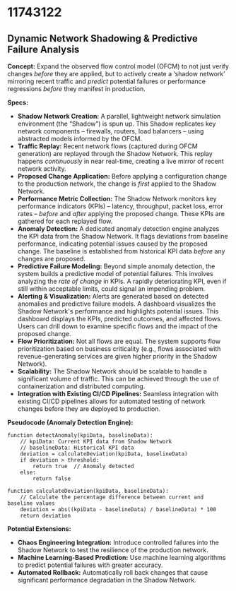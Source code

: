 # 11743122

## Dynamic Network Shadowing & Predictive Failure Analysis

**Concept:** Expand the observed flow control model (OFCM) to not just verify changes *before* they are applied, but to actively create a ‘shadow network’ mirroring recent traffic and *predict* potential failures or performance regressions *before* they manifest in production.

**Specs:**

*   **Shadow Network Creation:** A parallel, lightweight network simulation environment (the “Shadow”) is spun up. This Shadow replicates key network components – firewalls, routers, load balancers – using abstracted models informed by the OFCM.
*   **Traffic Replay:** Recent network flows (captured during OFCM generation) are replayed through the Shadow Network. This replay happens *continuously* in near real-time, creating a live mirror of recent network activity.
*   **Proposed Change Application:** Before applying a configuration change to the production network, the change is *first* applied to the Shadow Network.
*   **Performance Metric Collection:** The Shadow Network monitors key performance indicators (KPIs) – latency, throughput, packet loss, error rates – *before* and *after* applying the proposed change. These KPIs are gathered for each replayed flow.
*   **Anomaly Detection:** A dedicated anomaly detection engine analyzes the KPI data from the Shadow Network. It flags deviations from baseline performance, indicating potential issues caused by the proposed change.  The baseline is established from historical KPI data *before* any changes are proposed.
*   **Predictive Failure Modeling:**  Beyond simple anomaly detection, the system builds a predictive model of potential failures.  This involves analyzing the *rate of change* in KPIs.  A rapidly deteriorating KPI, even if still within acceptable limits, could signal an impending problem.
*   **Alerting & Visualization:**  Alerts are generated based on detected anomalies and predictive failure models. A dashboard visualizes the Shadow Network's performance and highlights potential issues. This dashboard displays the KPIs, predicted outcomes, and affected flows.  Users can drill down to examine specific flows and the impact of the proposed change.
*   **Flow Prioritization:** Not all flows are equal. The system supports flow prioritization based on business criticality (e.g., flows associated with revenue-generating services are given higher priority in the Shadow Network).
*   **Scalability:** The Shadow Network should be scalable to handle a significant volume of traffic. This can be achieved through the use of containerization and distributed computing.
*   **Integration with Existing CI/CD Pipelines:** Seamless integration with existing CI/CD pipelines allows for automated testing of network changes before they are deployed to production.

**Pseudocode (Anomaly Detection Engine):**

```
function detectAnomaly(kpiData, baselineData):
    // kpiData: Current KPI data from Shadow Network
    // baselineData: Historical KPI data
    deviation = calculateDeviation(kpiData, baselineData)
    if deviation > threshold:
        return true  // Anomaly detected
    else:
        return false

function calculateDeviation(kpiData, baselineData):
    // Calculate the percentage difference between current and baseline values
    deviation = abs((kpiData - baselineData) / baselineData) * 100
    return deviation
```

**Potential Extensions:**

*   **Chaos Engineering Integration:** Introduce controlled failures into the Shadow Network to test the resilience of the production network.
*   **Machine Learning-Based Prediction:** Use machine learning algorithms to predict potential failures with greater accuracy.
*   **Automated Rollback:** Automatically roll back changes that cause significant performance degradation in the Shadow Network.